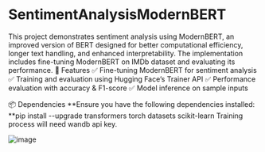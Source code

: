 # SentimentAnalysisModernBERT
This project demonstrates sentiment analysis using ModernBERT, an improved version of BERT designed for better computational efficiency, longer text handling, and enhanced interpretability. The implementation includes fine-tuning ModernBERT on IMDb dataset and evaluating its performance.
🔧 Features
✅ Fine-tuning ModernBERT for sentiment analysis
✅ Training and evaluation using Hugging Face’s Trainer API
✅ Performance evaluation with accuracy & F1-score
✅ Model inference on sample inputs

📦 Dependencies
**Ensure you have the following dependencies installed: 
**pip install --upgrade transformers torch datasets scikit-learn
Training process will need wandb api key. 

![image](https://github.com/user-attachments/assets/27f593ce-cb04-4876-b265-6aafe3e9d727)
